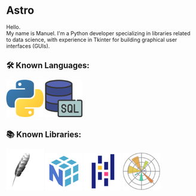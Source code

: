 # Astro

Hello.  
My name is Manuel. I'm a Python developer specializing in libraries related to data science, with experience in Tkinter for building graphical user interfaces (GUIs).

## 🛠️ Known Languages:
<p align="left">
  <img src="./python.png" alt="Python" width="100">
  <img src="./sql.png" alt="SQL" width="100">
</p>

## 📚 Known Libraries:
<p align="left">
  <img src="./tkinter_image.png" alt="Tkinter" width="100">
  <img src="./numpy.png" alt="NumPy" width="100">
  <img src="./pandas.png" alt="Pandas" width="100">
  <img src="./matplotlib.png" alt="Matplotlib" width="100">
</p>





